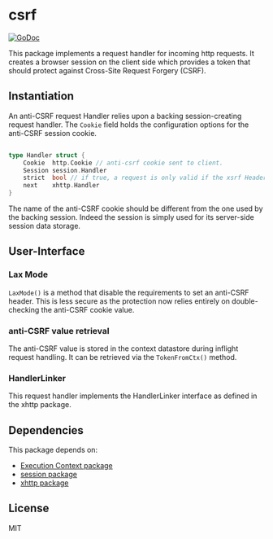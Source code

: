 # csrf
[![GoDoc](https://godoc.org/github.com/atdiar/xhttp/handlers/csrf?status.svg)](https://godoc.org/github.com/atdiar/xhttp/handlers/csrf)

This package implements a request handler for incoming http requests.
It creates a browser session on the client side which provides a token that should
protect against Cross-Site Request Forgery (CSRF).

## Instantiation

An anti-CSRF request Handler relies upon a backing session-creating request handler.
The `Cookie` field holds the configuration options for the anti-CSRF session
cookie.
``` go

type Handler struct {
	Cookie  http.Cookie // anti-csrf cookie sent to client.
	Session session.Handler
	strict  bool // if true, a request is only valid if the xsrf Header is present.
	next    xhttp.Handler
}

```
The name of the anti-CSRF cookie should be different from the one used by the backing session.
Indeed the session is simply used for its server-side session data storage.

## User-Interface

### Lax Mode
`LaxMode()` is a method that disable the requirements to set an anti-CSRF header. This is less secure as the protection now relies entirely on double-checking the anti-CSRF cookie value.

### anti-CSRF value retrieval
The anti-CSRF value is stored in the context datastore during inflight request handling.
It can be retrieved via the `TokenFromCtx()` method.

### HandlerLinker
This request handler implements the HandlerLinker interface as defined in the xhttp package.

## Dependencies
This package depends on:
* [Execution Context package](https://github.com/atdiar/goroutine/execution)
* [session package](https://github.com/atdiar/xhttp/handlers/session)
* [xhttp package](https://github.com/atdiar/xhttp)

## License
MIT
